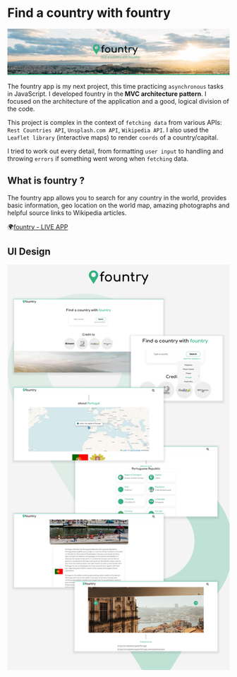 # Find a country with fountry

<p align="center"><img src="/src/img/fountry banner.jpg"></p>

The fountry app is my next project, this time practicing `asynchronous` tasks in JavaScript. I developed fountry in the<b> MVC architecture pattern</b>. I focused on the architecture of the application and a good, logical division of the code.

This project is complex in the context of `fetching data` from various APIs: `Rest Countries API`, `Unsplash.com API`, `Wikipedia API`. I also used the `Leaflet library` (interactive maps) to render `coords` of a country/capital.

I tried to work out every detail, from formatting `user input` to handling and throwing `errors` if something went wrong when `fetching` data.

## What is fountry ?

The fountry app allows you to search for any country in the world, provides basic information, geo location on the world map, amazing photographs and helpful source links to Wikipedia articles.

🌍[fountry - LIVE APP](https://fountry.maciejkuran.com)

## UI Design

<p align="center"><img src="/src/img/fountry ui presentation.jpg"></p>
